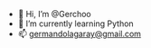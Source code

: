 - 👋 Hi, I’m @Gerchoo
- 🌱 I’m currently learning Python
- 📫 germandolagaray@gmail.com

<!---
Gerchoo/Gerchoo is a ✨ special ✨ repository because its `README.md` (this file) appears on your GitHub profile.
You can click the Preview link to take a look at your changes.
--->
